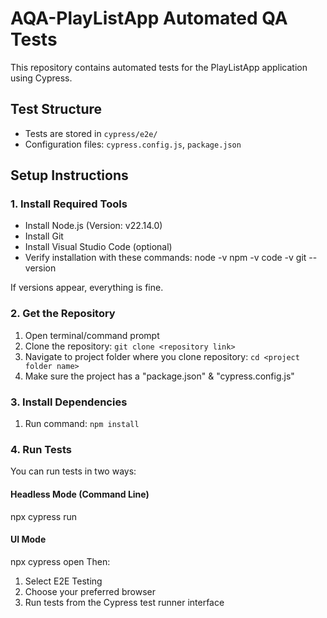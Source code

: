 # AQA-PlayListApp Automated QA Tests

This repository contains automated tests for the PlayListApp application using Cypress.

## Test Structure
- Tests are stored in `cypress/e2e/`
- Configuration files: `cypress.config.js`, `package.json`

## Setup Instructions

### 1. Install Required Tools
- Install Node.js (Version: v22.14.0)
- Install Git
- Install Visual Studio Code (optional)
- Verify installation with these commands:
node -v
npm -v
code -v
git --version

If versions appear, everything is fine.

### 2. Get the Repository
1. Open terminal/command prompt
2. Clone the repository: `git clone <repository link>`
3. Navigate to project folder where you clone repository: `cd <project folder name>`
4. Make sure the project has a "package.json" & "cypress.config.js"

### 3. Install Dependencies
1. Run command: `npm install`

### 4. Run Tests
You can run tests in two ways:

#### Headless Mode (Command Line)
npx cypress run

#### UI Mode
npx cypress open
Then:
1. Select E2E Testing
2. Choose your preferred browser
3. Run tests from the Cypress test runner interface

